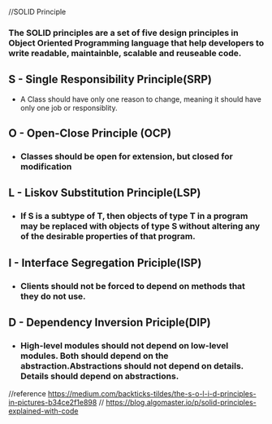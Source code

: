 //SOLID Principle

### The SOLID principles are a set of five design principles in Object Oriented Programming language that help developers to write readable, maintainble, scalable and reuseable code.

## S - Single Responsibility Principle(SRP)

- A Class should have only one reason to change, meaning it should have only one job or responsiblity.

## O - Open-Close Principle (OCP)

- ### Classes should be open for extension, but closed for modification

## L - Liskov Substitution Principle(LSP)

- ### If S is a subtype of T, then objects of type T in a program may be replaced with objects of type S without altering any of the desirable properties of that program.

## I - Interface Segregation Priciple(ISP)

- ### Clients should not be forced to depend on methods that they do not use.

## D - Dependency Inversion Priciple(DIP)

- ### High-level modules should not depend on low-level modules. Both should depend on the abstraction.Abstractions should not depend on details. Details should depend on abstractions.

//reference https://medium.com/backticks-tildes/the-s-o-l-i-d-principles-in-pictures-b34ce2f1e898
// https://blog.algomaster.io/p/solid-principles-explained-with-code

